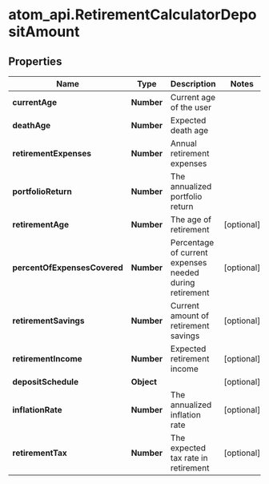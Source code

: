 # atom_api.RetirementCalculatorDepositAmount

## Properties
Name | Type | Description | Notes
------------ | ------------- | ------------- | -------------
**currentAge** | **Number** | Current age of the user | 
**deathAge** | **Number** | Expected death age | 
**retirementExpenses** | **Number** | Annual retirement expenses | 
**portfolioReturn** | **Number** | The annualized portfolio return | 
**retirementAge** | **Number** | The age of retirement | [optional] 
**percentOfExpensesCovered** | **Number** | Percentage of current expenses needed during retirement | [optional] 
**retirementSavings** | **Number** | Current amount of retirement savings | [optional] 
**retirementIncome** | **Number** | Expected retirement income | [optional] 
**depositSchedule** | **Object** |  | [optional] 
**inflationRate** | **Number** | The annualized inflation rate | [optional] 
**retirementTax** | **Number** | The expected tax rate in retirement | [optional] 


